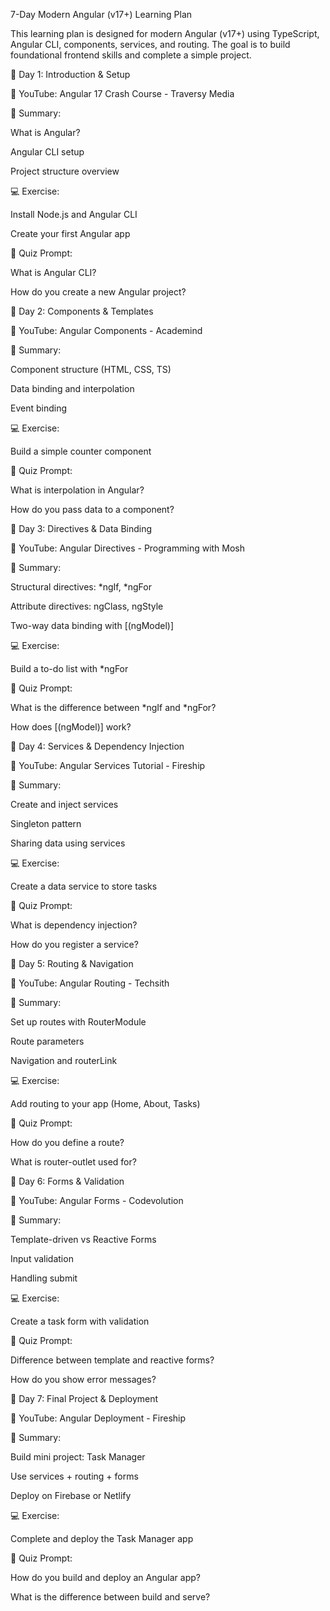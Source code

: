7-Day Modern Angular (v17+) Learning Plan

This learning plan is designed for modern Angular (v17+) using TypeScript, Angular CLI, components, services, and routing. The goal is to build foundational frontend skills and complete a simple project.

📅 Day 1: Introduction & Setup

🎥 YouTube: Angular 17 Crash Course - Traversy Media

📘 Summary:

What is Angular?

Angular CLI setup

Project structure overview

💻 Exercise:

Install Node.js and Angular CLI

Create your first Angular app

🧐 Quiz Prompt:

What is Angular CLI?

How do you create a new Angular project?

📅 Day 2: Components & Templates

🎥 YouTube: Angular Components - Academind

📘 Summary:

Component structure (HTML, CSS, TS)

Data binding and interpolation

Event binding

💻 Exercise:

Build a simple counter component

🧐 Quiz Prompt:

What is interpolation in Angular?

How do you pass data to a component?

📅 Day 3: Directives & Data Binding

🎥 YouTube: Angular Directives - Programming with Mosh

📘 Summary:

Structural directives: *ngIf, *ngFor

Attribute directives: ngClass, ngStyle

Two-way data binding with [(ngModel)]

💻 Exercise:

Build a to-do list with *ngFor

🧐 Quiz Prompt:

What is the difference between *ngIf and *ngFor?

How does [(ngModel)] work?

📅 Day 4: Services & Dependency Injection

🎥 YouTube: Angular Services Tutorial - Fireship

📘 Summary:

Create and inject services

Singleton pattern

Sharing data using services

💻 Exercise:

Create a data service to store tasks

🧐 Quiz Prompt:

What is dependency injection?

How do you register a service?

📅 Day 5: Routing & Navigation

🎥 YouTube: Angular Routing - Techsith

📘 Summary:

Set up routes with RouterModule

Route parameters

Navigation and routerLink

💻 Exercise:

Add routing to your app (Home, About, Tasks)

🧐 Quiz Prompt:

How do you define a route?

What is router-outlet used for?

📅 Day 6: Forms & Validation

🎥 YouTube: Angular Forms - Codevolution

📘 Summary:

Template-driven vs Reactive Forms

Input validation

Handling submit

💻 Exercise:

Create a task form with validation

🧐 Quiz Prompt:

Difference between template and reactive forms?

How do you show error messages?

📅 Day 7: Final Project & Deployment

🎥 YouTube: Angular Deployment - Fireship

📘 Summary:

Build mini project: Task Manager

Use services + routing + forms

Deploy on Firebase or Netlify

💻 Exercise:

Complete and deploy the Task Manager app

🧐 Quiz Prompt:

How do you build and deploy an Angular app?

What is the difference between build and serve?